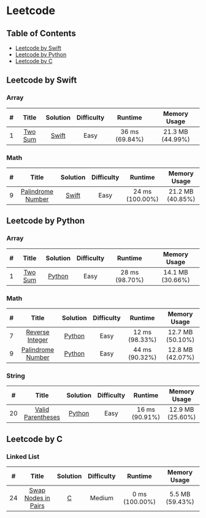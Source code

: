 # Leetcode

## Table of Contents
- [Leetcode by Swift](#leetcode-by-swift)
- [Leetcode by Python](#leetcode-by-python)
- [Leetcode by C](#leetcode-by-c)

## Leetcode by Swift
### Array
| # | Title | Solution | Difficulty | Runtime | Memory Usage |
| :---: | :---: | :---: | :---: | :---: | :---: |
| 1 | [Two Sum](https://leetcode.com/problems/two-sum/) | [Swift](Swift/Array/1_two_sum.swift) | Easy | 36 ms (69.84%) | 21.3 MB (44.99%) |

### Math
| # | Title | Solution | Difficulty | Runtime | Memory Usage |
| :---: | :---: | :---: | :---: | :---: | :---: |
| 9 | [Palindrome Number](https://leetcode.com/problems/palindrome-number/) | [Swift](Swift/Math/9_palindrome_number.swift) | Easy | 24 ms (100.00%) | 21.2 MB (40.85%) |

## Leetcode by Python
### Array
| # | Title | Solution | Difficulty | Runtime | Memory Usage |
| :---: | :---: | :---: | :---: | :---: | :---: |
| 1 | [Two Sum](https://leetcode.com/problems/two-sum/) | [Python](Python/Array/1_two_sum.py) | Easy | 28 ms (98.70%) | 14.1 MB (30.66%) |

### Math
| # | Title | Solution | Difficulty | Runtime | Memory Usage |
| :---: | :---: | :---: | :---: | :---: | :---: |
| 7 | [Reverse Integer](https://leetcode.com/problems/reverse-integer/) | [Python](Python/Math/7_reverse_integer.py) | Easy | 12 ms (98.33%) | 12.7 MB (50.10%) |
| 9 | [Palindrome Number](https://leetcode.com/problems/palindrome-number/) | [Python](Python/Math/9_palindrome_number.py) | Easy | 44 ms (90.32%) | 12.8 MB (42.07%) |

### String
| # | Title | Solution | Difficulty | Runtime | Memory Usage |
| :---: | :---: | :---: | :---: | :---: | :---: |
| 20 | [Valid Parentheses](https://leetcode.com/problems/valid-parentheses/) | [Python](Python/String/20_Valid_Parentheses.py) | Easy | 16 ms (90.91%) | 12.9 MB (25.60%) |

## Leetcode by C
### Linked List
| # | Title | Solution | Difficulty | Runtime | Memory Usage |
| :---: | :---: | :---: | :---: | :---: | :---: |
| 24 | [Swap Nodes in Pairs](https://leetcode.com/problems/swap-nodes-in-pairs/) | [C](C/Linked-List/24_swap_nodes.c) | Medium | 0 ms (100.00%) | 5.5 MB (59.43%) |
